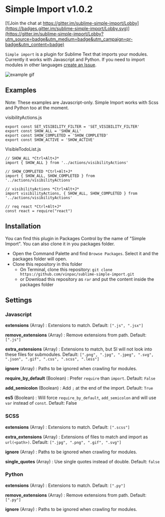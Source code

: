 Simple Import v1.0.2
====================

[![Join the chat at https://gitter.im/sublime-simple-import/Lobby](https://badges.gitter.im/sublime-simple-import/Lobby.svg)](https://gitter.im/sublime-simple-import/Lobby?utm_source=badge&utm_medium=badge&utm_campaign=pr-badge&utm_content=badge)

`Simple import` is a plugin for Sublime Text that imports your modules. Currently it works with Javascript and Python. If you need to import modules in other languages [create an Issue](https://github.com/vinpac/sublime-simple-import/issues).

![example gif](https://raw.githubusercontent.com/vinpac/sublime-simple-import/master/assets/example.gif)


## Examples
Note: These examples are Javascript-only. Simple Import works with Scss and Python too at the moment.

visibilityActions.js
```
export const SET_VISIBILITY_FILTER = 'SET_VISIBILITY_FILTER'
export const SHOW_ALL = 'SHOW_ALL'
export const SHOW_COMPLETED = 'SHOW_COMPLETED'
export const SHOW_ACTIVE = 'SHOW_ACTIVE'
```

VisibleTodoList.js
```
// SHOW_ALL *Ctrl+Alt+J*
import { SHOW_ALL } from '../actions/visibilityActions'

// SHOW_COMPLETED *Ctrl+Alt+J*
import { SHOW_ALL, SHOW_COMPLETED } from '../actions/visibilityActions'

// visibilityActions *Ctrl+Alt+J*
import visibilityActions, { SHOW_ALL, SHOW_COMPLETED } from '../actions/visibilityActions'

// req react *Ctrl+Alt+J*
const react = require("react")
```

Installation
-------------

You can find this plugin in Packages Control by the name of "Simple Import". You can also clone it in you packages folder.

 - Open the Command Palette and find `Browse Packages`.  Select it and the packages folder will open.
 - Clone this repository in this folder
	 - On Terminal, clone this repository: `git clone https://github.com/vinpac/sublime-simple-import.git`
	 - or Download this repository as `rar` and put the content inside the packages folder


Settings
--------

### Javascript

**extensions**  (Array) : Extensions to match. Default: `[".js", ".jsx"]`

**remove_extensions**  (Array) : Remove extensions from path. Default: `[".js"]`

**extra_extensions**  (Array) : Extensions to match, but SI will not look into these files for submodules. Default: `[".png", ".jpg", ".jpeg", ".svg", ".json", ".gif", ".css", ".scss", ".less"]`

**ignore**  (Array) : Paths to be ignored when crawling for modules.

**require_by_default**  (Boolean) : Prefer `require` than `import`. Default: `False`

**add_semicolon**  (Boolean) : Add `;` at the end of the import. Default: `True`

**es5**  (Boolean) : Will force `require_by_default`, `add_semicolon` and will use `var` instead of `const`. Default: False

### SCSS

**extensions**  (Array) : Extensions to match. Default: `[".scss"]`

**extra_extensions**  (Array) : Extensions of files to match and import as `url(<path>)`. Default: `[".jpg", ".png", ".gif", ".svg"]`

**ignore**  (Array) : Paths to be ignored when crawling for modules.

**single_quotes**  (Array) : Use single quotes instead of double. Default: `false`

### Python

**extensions**  (Array) : Extensions to match. Default: `[".py"]`

**remove_extensions**  (Array) : Remove extensions from path. Default: `[".py"]`

**ignore**  (Array) : Paths to be ignored when crawling for modules.
